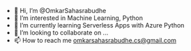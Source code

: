 - 👋 Hi, I’m @OmkarSahasrabudhe
- 👀 I’m interested in Machine Learning, Python
- 🌱 I’m currently learning Serverless Apps with Azure Python
- 💞️ I’m looking to collaborate on ...
- 📫 How to reach me omkarsahasrabudhe.cs@gmail.com

<!---
OmkarSahasrabudhe/OmkarSahasrabudhe is a ✨ special ✨ repository because its `README.md` (this file) appears on your GitHub profile.
You can click the Preview link to take a look at your changes.
--->

